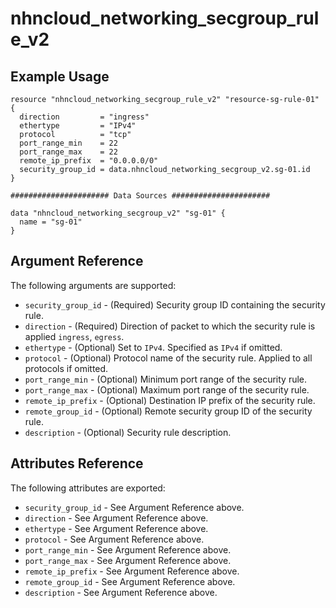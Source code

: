 # nhncloud_networking_secgroup_rule_v2

## Example Usage

```
resource "nhncloud_networking_secgroup_rule_v2" "resource-sg-rule-01" {
  direction         = "ingress"
  ethertype         = "IPv4"
  protocol          = "tcp"
  port_range_min    = 22
  port_range_max    = 22
  remote_ip_prefix  = "0.0.0.0/0"
  security_group_id = data.nhncloud_networking_secgroup_v2.sg-01.id
}

###################### Data Sources ######################

data "nhncloud_networking_secgroup_v2" "sg-01" {
  name = "sg-01"
}
```

## Argument Reference

The following arguments are supported:

* `security_group_id` - (Required) Security group ID containing the security rule.
* `direction` - (Required) Direction of packet to which the security rule is applied `ingress`, `egress`.
* `ethertype` - (Optional) Set to `IPv4`. Specified as `IPv4` if omitted.
* `protocol` - (Optional) Protocol name of the security rule. Applied to all protocols if omitted.
* `port_range_min` - (Optional) Minimum port range of the security rule.
* `port_range_max` - (Optional) Maximum port range of the security rule.
* `remote_ip_prefix` - (Optional) Destination IP prefix of the security rule.
* `remote_group_id` - (Optional) Remote security group ID of the security rule.
* `description` - (Optional) Security rule description.

## Attributes Reference

The following attributes are exported:

* `security_group_id` - See Argument Reference above.
* `direction` - See Argument Reference above.
* `ethertype` - See Argument Reference above.
* `protocol` - See Argument Reference above.
* `port_range_min` - See Argument Reference above.
* `port_range_max` - See Argument Reference above.
* `remote_ip_prefix` - See Argument Reference above.
* `remote_group_id` - See Argument Reference above.
* `description` - See Argument Reference above.